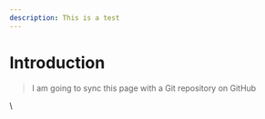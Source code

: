 ```yaml
---
description: This is a test
---
```


# Introduction



> I am going to sync this page with a Git repository on GitHub

\
